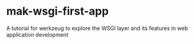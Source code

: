 # mak-wsgi-first-app
A tutorial for werkzeug to explore the WSGI layer and its features in web application development
